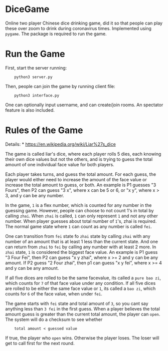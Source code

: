 # DiceGame
Online two player Chinese dice drinking game, did it so that people can play these over zoom to drink during coronavirus times. Implemented using `pygame`. The package is required to run the game.

# Run the Game
First, start the server running:
```
    python3 server.py
```
Then, people can join the game by running client file:
```
    python3 interface.py
```
One can optionally input username, and can create/join rooms. An spectator feature is also included.

# Rules of the Game
Details:
    * https://en.wikipedia.org/wiki/Liar%27s_dice

The game is called liar's dice, where each player rolls 5 dies, each knowing their own dice values but not the others, and is trying to guess the total amount of one individual face value for both players.

Each player takes turns, and guess the total amount. For each guess, the player would either need to increase the amount of the face value or increase the total amount to guess, or both. An example is P1 guesses "3 Fours", then P2 can guess "3 x", where x can be 5 or 6, or "x y", where x > 3, and y can be any number.

In the game, `1` is a flex number, which is counted for any number in the guessing game. However, people can choose to not count 1's in total by calling `zhai`. When `zhai` is called, `1` can only represent `1` and not any other number. When player guesses about total number of `1`'s, zhai is required. The normal game state where `1` can count as any number is called `fei`.

One can transition from `fei` state fo `zhai` state by calling `zhai` with any number of an amount that is at least 1 less than the current state. And one can return from `zhai` to `fei` by calling any number with at least 2 more. In `zhai` state, `1` is considered the biggest face value. An example is P1 guess "3 Four Fei", then P2 can guess "x y zhai", where x >= 2 and y can be any amount. If P2 guess "2 Four zhai", then p1 can guess "x y fei", where x >= 4 and y can be any amount.

If all five dices are rolled to be the same facevalue, its called a `pure bao zi`, which counts for `7` of that face value under any condition. If all five dices are rolled to be either the same face value or `1`, its called a `bao zi`, which counts for `6` of the face value, when under `fei`.

The game starts with `fei` state and total amount of `3`, so you cant say anything less than `3 fei` in the first guess. When a player believes the total amount guess is greater than the current total amount, the player can `open`. The system will do a checksum to see whether

```
    total amount < guessed value
```
If true, the player who `open` wins. Otherwise the player loses. The loser will get to call first for the next round.
